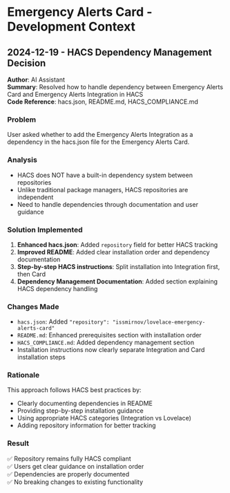 # Emergency Alerts Card - Development Context

## 2024-12-19 - HACS Dependency Management Decision

**Author**: AI Assistant  
**Summary**: Resolved how to handle dependency between Emergency Alerts Card and Emergency Alerts Integration in HACS  
**Code Reference**: hacs.json, README.md, HACS_COMPLIANCE.md

### Problem
User asked whether to add the Emergency Alerts Integration as a dependency in the hacs.json file for the Emergency Alerts Card.

### Analysis
- HACS does NOT have a built-in dependency system between repositories
- Unlike traditional package managers, HACS repositories are independent
- Need to handle dependencies through documentation and user guidance

### Solution Implemented
1. **Enhanced hacs.json**: Added `repository` field for better HACS tracking
2. **Improved README**: Added clear installation order and dependency documentation
3. **Step-by-step HACS instructions**: Split installation into Integration first, then Card
4. **Dependency Management Documentation**: Added section explaining HACS dependency handling

### Changes Made
- `hacs.json`: Added `"repository": "issmirnov/lovelace-emergency-alerts-card"`
- `README.md`: Enhanced prerequisites section with installation order
- `HACS_COMPLIANCE.md`: Added dependency management section
- Installation instructions now clearly separate Integration and Card installation steps

### Rationale
This approach follows HACS best practices by:
- Clearly documenting dependencies in README
- Providing step-by-step installation guidance
- Using appropriate HACS categories (Integration vs Lovelace)
- Adding repository information for better tracking

### Result
✅ Repository remains fully HACS compliant  
✅ Users get clear guidance on installation order  
✅ Dependencies are properly documented  
✅ No breaking changes to existing functionality 